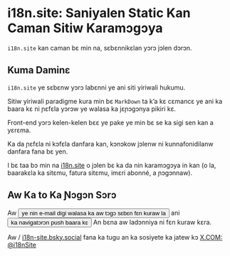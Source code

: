 # i18n.site: Saniyalen Static Kan Caman Sitiw Karamɔgɔya

`i18n.site` kan caman bɛ min na, sɛbɛnnikɛlan yɔrɔ jɔlen dɔrɔn.

## Kuma Daminɛ

`i18n.site` ye sɛbɛnw yɔrɔ labɛnni ye ani siti yiriwali hukumu.

Sitiw yiriwali paradigme kura min bɛ `MarkDown` ta k’a kɛ cɛmancɛ ye ani ka baara kɛ ni ɲɛfɛla yɔrɔw ye walasa ka jɛɲɔgɔnya pikiri kɛ.

Front-end yɔrɔ kelen-kelen bɛɛ ye pake ye min bɛ se ka sigi sen kan a yɛrɛma.

Ka da ɲɛfɛla ni kɔfɛla danfara kan, kɔnɔkow jɔlenw ni kunnafonidilanw danfara fana bɛ yen.

I bɛ taa bɔ min na [i18n.site](/) o jɔlen bɛ ka da nin karamɔgɔya in kan (o la, baarakɛla ka sitɛmu, fatura sitɛmu, imɛri abonné, a ɲɔgɔnnaw).

## Aw Ka to Ka Ɲɔgɔn Sɔrɔ

Aw <button onclick="mailsub()">ye nin e-mail digi walasa ka aw tɔgɔ sɛbɛn fɛn kuraw la</button> ani <button onclick="webpush()">ka navigatɔrɔn push baara kɛ</button> An bɛna aw ladɔnniya ni fɛn kuraw kɛra.

Aw / [i18n-site.bsky.social](https://bsky.app/profile/i18n-site.bsky.social) fana ka tugu an ka sosiyete ka jatew kɔ [X.COM: @i18nSite](https://x.com/i18nSite)